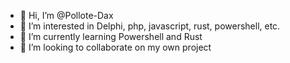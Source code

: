 - 👋 Hi, I’m @Pollote-Dax
- 👀 I’m interested in Delphi, php, javascript, rust, powershell, etc.
- 🌱 I’m currently learning Powershell and Rust
- 💞️ I’m looking to collaborate on my own project

<!---
Pollote-Dax/Pollote-Dax is a ✨ special ✨ repository because its `README.md` (this file) appears on your GitHub profile.
You can click the Preview link to take a look at your changes.
--->
